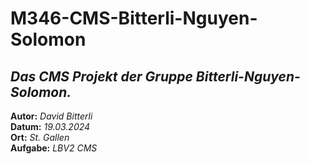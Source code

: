 # M346-CMS-Bitterli-Nguyen-Solomon
*Das CMS Projekt der Gruppe Bitterli-Nguyen-Solomon.*
---

**Autor:** *David Bitterli*  
**Datum:** *19.03.2024*  
**Ort:** *St. Gallen*  
**Aufgabe:** *LBV2 CMS*  
